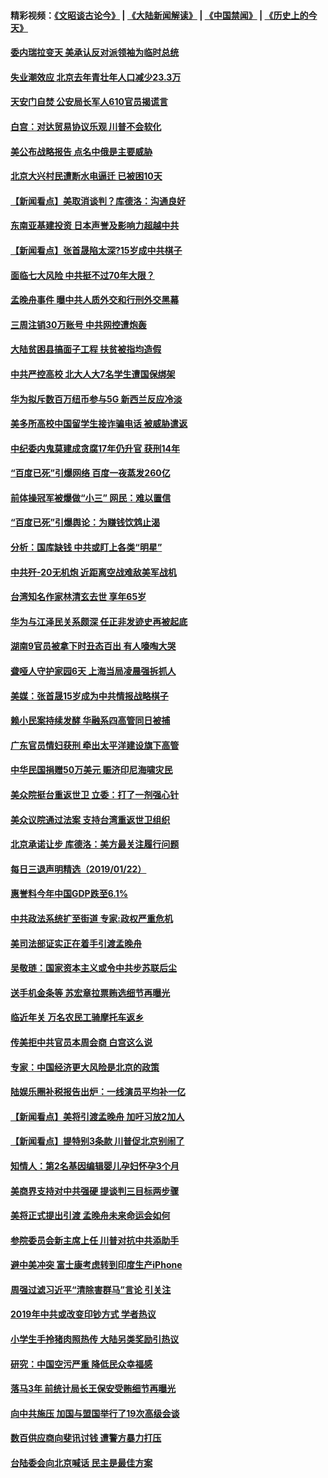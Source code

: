 #### 精彩视频：[《文昭谈古论今》](https://github.com/gfw-breaker/wenzhao/blob/master/README.md?t=01232130) | [《大陆新闻解读》](https://github.com/gfw-breaker/ntdtv-comedy/blob/master/README.md?t=01232130) | [《中国禁闻》](https://github.com/gfw-breaker/ntdtv-news/blob/master/README.md?t=01232130) | [《历史上的今天》](https://github.com/gfw-breaker/today-in-history/blob/master/README.md?t=01232130) 

#### [委内瑞拉变天 美承认反对派领袖为临时总统](../pages/nsc413/n10997224.md?t=01232130) 

#### [失业潮效应 北京去年青壮年人口减少23.3万](../pages/nsc413/n10996896.md?t=01232130) 

#### [天安门自焚 公安局长军人610官员揭谎言](../pages/nsc413/n10997098.md?t=01232130) 

#### [白宫：对达贸易协议乐观 川普不会软化](../pages/nsc413/n10997065.md?t=01232130) 

#### [美公布战略报告 点名中俄是主要威胁](../pages/nsc413/n10996498.md?t=01232130) 

#### [北京大兴村民遭断水电逼迁 已被困10天](../pages/nsc413/n10997108.md?t=01232130) 

#### [【新闻看点】美取消谈判？库德洛：沟通良好](../pages/nsc413/n10997053.md?t=01232130) 

#### [东南亚基建投资 日本声誉及影响力超越中共](../pages/nsc413/n10997070.md?t=01232130) 

#### [【新闻看点】张首晟陷太深?15岁成中共棋子](../pages/nsc413/n10997054.md?t=01232130) 

#### [面临七大风险 中共挺不过70年大限？](../pages/nsc413/n10996817.md?t=01232130) 

#### [孟晚舟事件 曝中共人质外交和行刑外交黑幕](../pages/nsc413/n10996956.md?t=01232130) 

#### [三周注销30万账号 中共网控遭炮轰](../pages/nsc413/n10996753.md?t=01232130) 

#### [大陆贫困县搞面子工程 扶贫被指均造假](../pages/nsc413/n10996829.md?t=01232130) 

#### [中共严控高校 北大人大7名学生遭国保绑架](../pages/nsc413/n10996854.md?t=01232130) 

#### [华为拟斥数百万纽币参与5G 新西兰反应冷淡](../pages/nsc413/n10996213.md?t=01232130) 

#### [美多所高校中国留学生接诈骗电话 被威胁遣返](../pages/nsc413/n10995485.md?t=01232130) 


#### [中纪委内鬼莫建成贪腐17年仍升官 获刑14年](../pages/nsc413/n10996389.md?t=01232130) 

#### [“百度已死”引爆网络 百度一夜蒸发260亿](../pages/nsc413/n10996211.md?t=01232130) 

#### [前体操冠军被爆做“小三” 网民：难以置信](../pages/nsc413/n10996266.md?t=01232130) 

#### [“百度已死”引爆舆论：为赚钱饮鸩止渴](../pages/nsc413/n10996385.md?t=01232130) 

#### [分析：国库缺钱  中共或盯上各类“明星”](../pages/nsc413/n10996086.md?t=01232130) 

#### [中共歼-20无机炮 近距离空战难敌美军战机](../pages/nsc413/n10996027.md?t=01232130) 

#### [台湾知名作家林清玄去世 享年65岁](../pages/nsc413/n10996039.md?t=01232130) 

#### [华为与江泽民关系颇深 任正非发迹史再被起底](../pages/nsc413/n10995752.md?t=01232130) 

#### [湖南9官员被拿下时丑态百出 有人嚎啕大哭](../pages/nsc413/n10995605.md?t=01232130) 

#### [聋哑人守护家园6天 上海当局凌晨强拆抓人](../pages/nsc413/n10995440.md?t=01232130) 

#### [美媒：张首晟15岁成为中共情报战略棋子](../pages/nsc413/n10995635.md?t=01232130) 

#### [赖小民案持续发酵 华融系四高管同日被捕](../pages/nsc413/n10995442.md?t=01232130) 

#### [广东官员情妇获刑 牵出太平洋建设旗下高管](../pages/nsc413/n10995374.md?t=01232130) 

#### [中华民国捐赠50万美元 赈济印尼海啸灾民](../pages/nsc413/n10995411.md?t=01232130) 

#### [美众院挺台重返世卫 立委：打了一剂强心针](../pages/nsc413/n10995377.md?t=01232130) 

#### [美众议院通过法案 支持台湾重返世卫组织](../pages/nsc413/n10995345.md?t=01232130) 

#### [北京承诺让步 库德洛：美方最关注履行问题](../pages/nsc413/n10995077.md?t=01232130) 

#### [每日三退声明精选（2019/01/22）](../pages/nsc413/n10995271.md?t=01232130) 

#### [惠誉料今年中国GDP跌至6.1%](../pages/nsc413/n10995185.md?t=01232130) 

#### [中共政法系统扩至街道 专家:政权严重危机](../pages/nsc413/n10994697.md?t=01232130) 

#### [美司法部证实正在着手引渡孟晚舟](../pages/nsc413/n10994658.md?t=01232130) 

#### [吴敬琏：国家资本主义或令中共步苏联后尘](../pages/nsc413/n10994933.md?t=01232130) 

#### [送手机金条等 苏宏章拉票贿选细节再曝光](../pages/nsc413/n10994917.md?t=01232130) 

#### [临近年关 万名农民工骑摩托车返乡](../pages/nsc413/n10994836.md?t=01232130) 

#### [传美拒中共官员本周会商 白宫这么说](../pages/nsc413/n10994793.md?t=01232130) 

#### [专家：中国经济更大风险是北京的政策](../pages/nsc413/n10994703.md?t=01232130) 

#### [陆娱乐圈补税报告出炉：一线演员平均补一亿](../pages/nsc413/n10994667.md?t=01232130) 

#### [【新闻看点】美将引渡孟晚舟 加吁习放2加人](../pages/nsc413/n10994437.md?t=01232130) 

#### [【新闻看点】提特别3条款 川普促北京别闹了](../pages/nsc413/n10994438.md?t=01232130) 

#### [知情人：第2名基因编辑婴儿孕妇怀孕3个月](../pages/nsc413/n10994623.md?t=01232130) 

#### [美商界支持对中共强硬 提谈判三目标两步骤](../pages/nsc413/n10994389.md?t=01232130) 

#### [美将正式提出引渡 孟晚舟未来命运会如何](../pages/nsc413/n10994576.md?t=01232130) 

#### [参院委员会新主席上任 川普对抗中共添助手](../pages/nsc413/n10994600.md?t=01232130) 

#### [避中美冲突 富士康考虑转到印度生产iPhone](../pages/nsc413/n10994549.md?t=01232130) 

#### [周强过滤习近平“清除害群马”言论 引关注](../pages/nsc413/n10994208.md?t=01232130) 

#### [2019年中共或改变印钞方式 学者热议](../pages/nsc413/n10994285.md?t=01232130) 

#### [小学生手拎猪肉照热传 大陆另类奖励引热议](../pages/nsc413/n10994417.md?t=01232130) 

#### [研究：中国空污严重 降低民众幸福感](../pages/nsc413/n10994212.md?t=01232130) 

#### [落马3年 前统计局长王保安受贿细节再曝光](../pages/nsc413/n10994292.md?t=01232130) 

#### [向中共施压 加国与盟国举行了19次高级会谈](../pages/nsc413/n10994299.md?t=01232130) 

#### [数百供应商向斐讯讨钱 遭警方暴力打压](../pages/nsc413/n10992283.md?t=01232130) 


#### [台陆委会向北京喊话 民主是最佳方案](../pages/nsc413/n10993786.md?t=01232130) 

